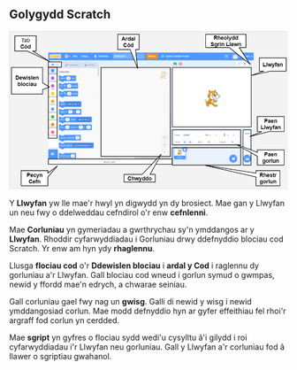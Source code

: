 ## Golygydd Scratch

![Corlun anodedig o olygydd Scratch.](images/scratch-interface.png)

Y **Llwyfan** yw lle mae'r hwyl yn digwydd yn dy brosiect. Mae gan y Llwyfan un neu fwy o ddelweddau cefndirol o'r enw **cefnlenni**.

Mae **Corluniau** yn gymeriadau a gwrthrychau sy'n ymddangos ar y **Llwyfan**. Rhoddir cyfarwyddiadau i Gorluniau drwy ddefnyddio blociau cod Scratch. Yr enw am hyn ydy **rhaglennu**.

Llusga **flociau cod** o'r **Ddewislen blociau** i **ardal y Cod** i raglennu dy gorluniau a'r Llwyfan. Gall blociau cod wneud i gorlun symud o gwmpas, newid y ffordd mae'n edrych, a chwarae seiniau.

Gall corluniau gael fwy nag un **gwisg**. Galli di newid y wisg i newid ymddangosiad corlun. Mae modd defnyddio hyn ar gyfer effeithiau fel rhoi'r argraff fod corlun yn cerdded.

Mae **sgript** yn gyfres o flociau sydd wedi'u cysylltu â'i gilydd i roi cyfarwyddiadau i'r Llwyfan neu gorluniau. Gall y Llwyfan a'r corluniau fod â llawer o sgriptiau gwahanol. 

